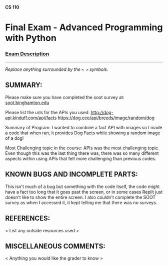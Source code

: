 #### CS 110
# Final Exam - Advanced Programming with Python

### [Exam Description](https://docs.google.com/document/d/1FI-WV95nSTK1JMg5j5sKhxcbl46DPVPkBrxC3FMo45g/edit?usp=sharing)

***

_Replace anything surrounded by the `< >` symbols._

## SUMMARY:
Please make sure you have completed the soot survey at:
    [soot.binghamton.edu](https://soot.binghamton.edu)

Please list the urls for the APIs you used:
http://dog-api.kinduff.com/api/facts
https://dog.ceo/api/breeds/image/random/dog

Summary of Program:
I wanted to combine a fact API with images so I made a code that when ran, it provides Dog Facts while showing a random image of a dog! 

Most Challenging topic in the course:
APIs was the most challenging topic. Even though this was the last thing there was, there was so many different aspects within using APIs that felt more challenging than previous codes.
## KNOWN BUGS AND INCOMPLETE PARTS:
 This isn't much of a bug but something with the code itself, the code might have a fact too long that it goes past the screen, or in some cases Replit just doesn't like to show the entire screen. I also couldn't complete the SOOT survey as when I accessed it, it kept telling me that there was no surveys. 

## REFERENCES:
 < List any outside resources used >

## MISCELLANEOUS COMMENTS:
 < Anything you would like the grader to know >
